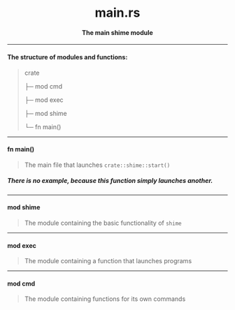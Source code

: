 <div align="center">
    <h1>main.rs</h1>
    <h4>The main shime module</h4>
</div>

---

#### The structure of modules and functions:

> crate
> 
> ├─ mod cmd
> 
> ├─ mod exec
> 
> ├─ mod shime
> 
> └─ fn main()

---

#### fn main()

> The main file that launches `crate::shime::start()`

##### There is no example, because this function simply launches another.

---

#### mod shime

> The module containing the basic functionality of `shime`

---

#### mod exec

> The module containing a function that launches programs

---

#### mod cmd

> The module containing functions for its own commands


